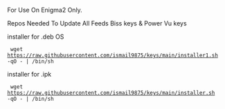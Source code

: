 For Use On Enigma2 Only.

Repos Needed To Update All Feeds Biss keys & Power Vu keys

installer for .deb OS

<code> wget https://raw.githubusercontent.com/ismail9875/keys/main/installer1.sh -qO - | /bin/sh </code>


installer for .ipk

<code> wget https://raw.githubusercontent.com/ismail9875/keys/main/installer.sh -qO - | /bin/sh <code>
